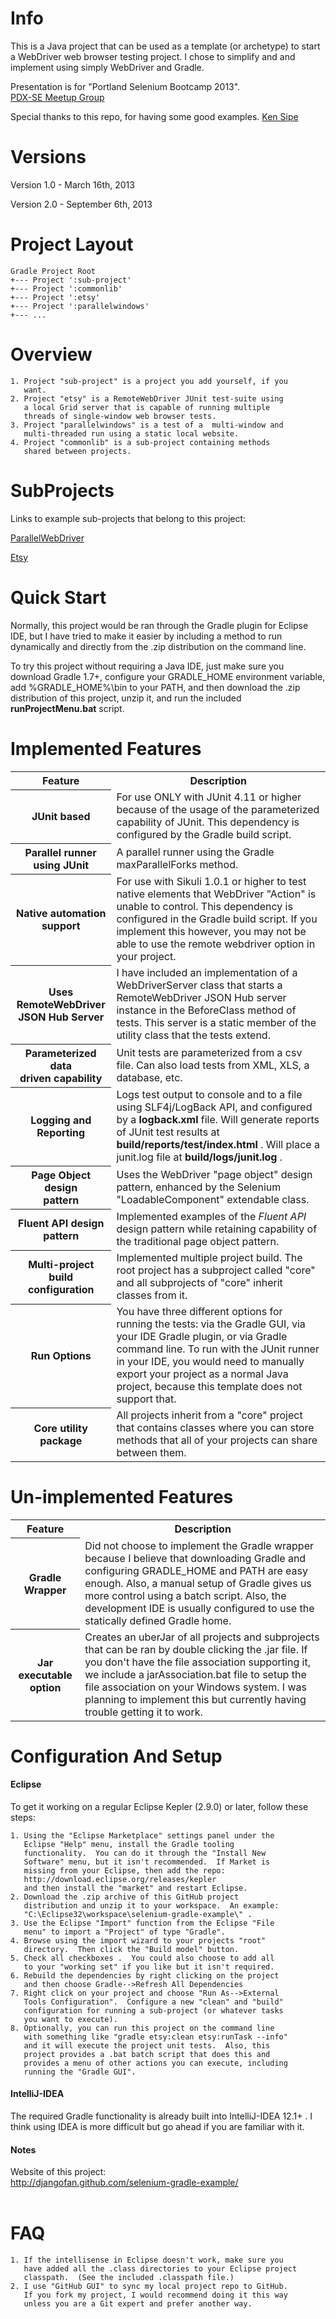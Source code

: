 # Info

This is a Java project that can be used as a template (or archetype) to start a WebDriver web browser testing project.  I chose to simplify and and implement using simply WebDriver and Gradle.<br/>

Presentation is for "Portland Selenium Bootcamp 2013".  
[PDX-SE Meetup Group](http://www.meetup.com/pdx-se/events/125285182/)

Special thanks to this repo, for having some good examples.
[Ken Sipe](https://github.com/kensipe/gradle-samples)

# Versions

Version 1.0 - March 16th, 2013

Version 2.0 - September 6th, 2013

# Project Layout

    Gradle Project Root
    +--- Project ':sub-project'
    +--- Project ':commonlib'
    +--- Project ':etsy'
    +--- Project ':parallelwindows'
    +--- ...

# Overview

    1. Project "sub-project" is a project you add yourself, if you 
       want.
    2. Project "etsy" is a RemoteWebDriver JUnit test-suite using
       a local Grid server that is capable of running multiple 
       threads of single-window web browser tests.
    3. Project "parallelwindows" is a test of a  multi-window and
       multi-threaded run using a static local website.
    4. Project "commonlib" is a sub-project containing methods 
       shared between projects.

# SubProjects
Links to example sub-projects that belong to this project:

[ParallelWebDriver](https://github.com/djangofan/selenium-gradle-example/tree/master/parallelwindows)

[Etsy](https://github.com/djangofan/selenium-gradle-example/tree/master/etsy)

# Quick Start
Normally, this project would be ran through the Gradle plugin for Eclipse IDE, but I have tried to make it easier 
by including a method to run dynamically and directly from the .zip distribution on the command line.

To try this project without requiring a Java IDE, just make sure you download Gradle 1.7+, configure your 
GRADLE_HOME environment variable, add %GRADLE_HOME%\bin to your PATH, and then download the .zip distribution
of this project, unzip it, and run the included <b>runProjectMenu.bat</b> script.

# Implemented Features
<table>
  <tr>
    <th>Feature</th>
    <th>Description</th>
  </tr>
  <tr>
    <th>JUnit based</th>
    <td>For use ONLY with JUnit 4.11 or higher because of the usage of the parameterized capability of JUnit. 
    This dependency is configured by the Gradle build script.</td>
  </tr>
    <tr>
    <th>Parallel runner<br/>using JUnit</th>
    <td>A parallel runner using the Gradle maxParallelForks method.</td>
  </tr>
  <tr>
    <th>Native automation support</th>
    <td>For use with Sikuli 1.0.1 or higher to test native elements that WebDriver "Action" is unable to 
    control. This dependency is configured in the Gradle build script.  If you implement this however, you
    may not be able to use the remote webdriver option in your project.</td>
  </tr>
    <tr>
    <th>Uses RemoteWebDriver<br/>JSON Hub Server</th>
    <td>I have included an implementation of a WebDriverServer class that starts a RemoteWebDriver JSON 
    Hub server instance in the BeforeClass method of tests. This server is a static member of the utility
    class that the tests extend.</td>
  </tr>
  <tr>
    <th>Parameterized data <br/>driven capability</th>
    <td>Unit tests are parameterized from a csv file.  Can also load tests from XML, XLS, a database, etc.</td>
  </tr>
  <tr>
    <th>Logging and Reporting</th>
    <td>Logs test output to console and to a file using SLF4j/LogBack API, and configured by a <b>logback.xml</b>
    file. Will generate reports of JUnit test results at <b>build/reports/test/index.html</b> .  Will place a
    junit.log file at <b>build/logs/junit.log</b> .</td>
  </tr>
  <tr>
    <th>Page Object design <br/>pattern</th>
    <td>Uses the WebDriver "page object" design pattern, enhanced by the Selenium "LoadableComponent" 
    extendable class.</td>
  </tr>
    <tr>
    <th>Fluent API design<br/>pattern</th>
    <td>Implemented examples of the <i>Fluent API</i> design pattern while retaining capability of 
    the traditional page object pattern.</td>
  </tr>
  <tr>
    <th>Multi-project build<br/>configuration</th>
    <td>Implemented multiple project build.  The root project has a subproject called "core" and all 
   subprojects of "core" inherit classes from it.</td>
  </tr>
  <tr>
    <th>Run Options</th>
    <td>You have three different options for running the tests: via the Gradle GUI, via your IDE Gradle
    plugin, or via Gradle command line. To run with the JUnit runner in your IDE, you would need to manually
    export your project as a normal Java project, because this template does not support that.</td>
  </tr>
  <tr>
    <th>Core utility package</th>
    <td>All projects inherit from a "core" project that contains classes where you can store methods
        that all of your projects can share between them.</td>
  </tr>
</table>

# Un-implemented Features
<table>
  <tr>
    <th>Feature</th>
    <th>Description</th>
  </tr>
  <tr>
    <th>Gradle Wrapper</th>
    <td>Did not choose to implement the Gradle wrapper because I believe that downloading Gradle and
       configuring GRADLE_HOME and PATH are easy enough.  Also, a manual setup of Gradle gives us more
       control using a batch script.  Also, the development IDE is usually configured to use the 
       statically defined Gradle home.</td>
  </tr>
  <tr>
    <th>Jar executable option</th>
    <td>Creates an uberJar of all projects and subprojects that can be ran by double clicking
       the .jar file.  If you don't have the file association supporting it, we include a 
       jarAssociation.bat file to setup the file association on your Windows system.  I was planning
       to implement this but currently having trouble getting it to work.</td>
  </tr>
</table>

# Configuration And Setup

#### Eclipse
To get it working on a regular Eclipse Kepler (2.9.0) or later, follow these steps:
 
    1. Using the "Eclipse Marketplace" settings panel under the 
       Eclipse "Help" menu, install the Gradle tooling 
       functionality.  You can do it through the "Install New
       Software" menu, but it isn't recommended.  If Market is
       missing from your Eclipse, then add the repo:
       http://download.eclipse.org/releases/kepler
       and then install the "market" and restart Eclipse.
    2. Download the .zip archive of this GitHub project 
       distribution and unzip it to your workspace.  An example:
       "C:\Eclipse32\workspace\selenium-gradle-example\" .
    3. Use the Eclipse "Import" function from the Eclipse "File
       menu" to import a "Project" of type "Gradle".
    4. Browse using the import wizard to your projects "root" 
       directory.  Then click the "Build model" button.
    5. Check all checkboxes .  You could also choose to add all 
       to your "working set" if you like but it isn't required.
    6. Rebuild the dependencies by right clicking on the project
       and then choose Gradle-->Refresh All Dependencies
    7. Right click on your project and choose "Run As-->External
       Tools Configuration".  Configure a new "clean" and "build"
       configuration for running a sub-project (or whatever tasks
       you want to execute).
    8. Optionally, you can run this project on the command line
       with something like "gradle etsy:clean etsy:runTask --info" 
       and it will execute the project unit tests.  Also, this 
       project provides a .bat batch script that does this and
       provides a menu of other actions you can execute, including 
       running the "Gradle GUI".

#### IntelliJ-IDEA
The required Gradle functionality is already built into IntelliJ-IDEA 12.1+ .  I think using IDEA is more difficult
but go ahead if you are familiar with it.

#### Notes
Website of this project:<br/>
http://djangofan.github.com/selenium-gradle-example/<br/>
<br/>

# FAQ

    1. If the intellisense in Eclipse doesn't work, make sure you 
       have added all the .class directories to your Eclipse project
       classpath.  (See the included .classpath file.)
    2. I use "GitHub GUI" to sync my local project repo to GitHub. 
       If you fork my project, I would recommend doing it this way
       unless you are a Git expert and prefer another way.
